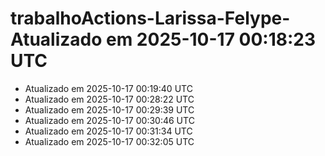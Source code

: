 # trabalhoActions-Larissa-Felype- Atualizado em 2025-10-17 00:18:23 UTC
- Atualizado em 2025-10-17 00:19:40 UTC
- Atualizado em 2025-10-17 00:28:22 UTC
- Atualizado em 2025-10-17 00:29:39 UTC
- Atualizado em 2025-10-17 00:30:46 UTC
- Atualizado em 2025-10-17 00:31:34 UTC
- Atualizado em 2025-10-17 00:32:05 UTC
